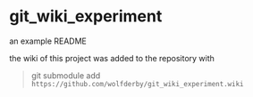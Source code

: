 # git_wiki_experiment

an example README

the wiki of this project was added to the repository with

> git submodule add ```https://github.com/wolfderby/git_wiki_experiment.wiki```
